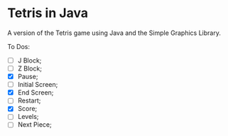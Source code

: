 # Tetris in Java
A version of the Tetris game using Java and the Simple Graphics Library.

To Dos:
- [ ] J Block;
- [ ] Z Block;
- [X] Pause;
- [ ] Initial Screen;
- [X] End Screen;
- [ ] Restart;
- [X] Score;
- [ ] Levels;
- [ ] Next Piece;